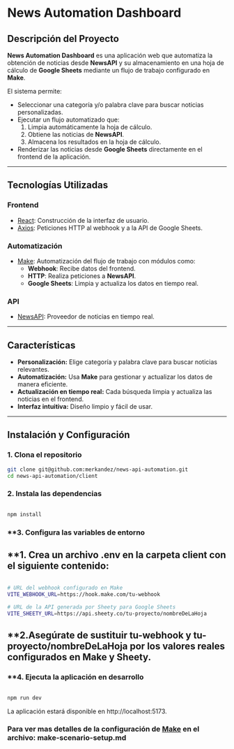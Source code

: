 # News Automation Dashboard

## Descripción del Proyecto

**News Automation Dashboard** es una aplicación web que automatiza la obtención de noticias desde **NewsAPI** y su almacenamiento en una hoja de cálculo de **Google Sheets** mediante un flujo de trabajo configurado en **Make**. 

El sistema permite:
- Seleccionar una categoría y/o palabra clave para buscar noticias personalizadas.
- Ejecutar un flujo automatizado que:
  1. Limpia automáticamente la hoja de cálculo.
  2. Obtiene las noticias de **NewsAPI**.
  3. Almacena los resultados en la hoja de cálculo.
- Renderizar las noticias desde **Google Sheets** directamente en el frontend de la aplicación.

---

## Tecnologías Utilizadas

### **Frontend**
- [React](https://reactjs.org/): Construcción de la interfaz de usuario.
- [Axios](https://axios-http.com/): Peticiones HTTP al webhook y a la API de Google Sheets.

### **Automatización**
- [Make](https://www.make.com/): Automatización del flujo de trabajo con módulos como:
  - **Webhook**: Recibe datos del frontend.
  - **HTTP**: Realiza peticiones a **NewsAPI**.
  - **Google Sheets**: Limpia y actualiza los datos en tiempo real.

### **API**
- [NewsAPI](https://newsapi.org/): Proveedor de noticias en tiempo real.

---

## Características

- **Personalización:** Elige categoría y palabra clave para buscar noticias relevantes.
- **Automatización:** Usa **Make** para gestionar y actualizar los datos de manera eficiente.
- **Actualización en tiempo real:** Cada búsqueda limpia y actualiza las noticias en el frontend.
- **Interfaz intuitiva:** Diseño limpio y fácil de usar.

---

## Instalación y Configuración

### **1. Clona el repositorio**

```bash
git clone git@github.com:merkandez/news-api-automation.git
cd news-api-automation/client


```
### **2. Instala las dependencias**

```bash

npm install

```
### **3. Configura las variables de entorno
  ## **1. Crea un archivo .env en la carpeta client con el siguiente contenido:

```bash

# URL del webhook configurado en Make
VITE_WEBHOOK_URL=https://hook.make.com/tu-webhook

# URL de la API generada por Sheety para Google Sheets
VITE_SHEETY_URL=https://api.sheety.co/tu-proyecto/nombreDeLaHoja


```
  ## **2.Asegúrate de sustituir tu-webhook y tu-proyecto/nombreDeLaHoja por los valores reales configurados en Make y Sheety.

### **4. Ejecuta la aplicación en desarrollo

```bash

npm run dev

```

La aplicación estará disponible en http://localhost:5173.

### Para ver mas detalles de la configuración de [Make](https://www.make.com/) en el archivo: make-scenario-setup.md